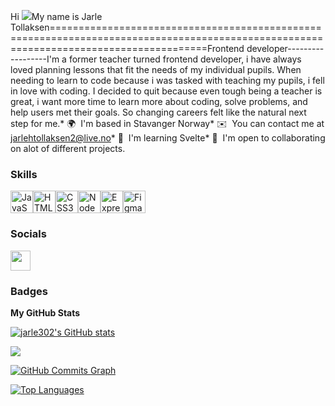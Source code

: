 Hi ![](https://user-images.githubusercontent.com/18350557/176309783-0785949b-9127-417c-8b55-ab5a4333674e.gif)My name is Jarle Tollaksen=======================================================================================================================================Frontend developer------------------I'm a former teacher turned frontend developer, i have always loved planning lessons that fit the needs of my individual pupils. When needing to learn to code because i was tasked with teaching my pupils, i fell in love with coding. I decided to quit because even tough being a teacher is great, i want more time to learn more about coding, solve problems, and help users met their goals. So changing careers felt like the natural next step for me.* 🌍  I'm based in Stavanger Norway* ✉️  You can contact me at [jarlehtollaksen2@live.no](mailto:jarlehtollaksen2@live.no)* 🧠  I'm learning Svelte* 🤝  I'm open to collaborating on alot of different projects.

### Skills


<p align="left">
<a href="https://developer.mozilla.org/en-US/docs/Web/JavaScript" target="_blank" rel="noreferrer"><img src="https://raw.githubusercontent.com/danielcranney/readme-generator/main/public/icons/skills/javascript-colored.svg" width="36" height="36" alt="JavaScript" /></a><a href="https://developer.mozilla.org/en-US/docs/Glossary/HTML5" target="_blank" rel="noreferrer"><img src="https://raw.githubusercontent.com/danielcranney/readme-generator/main/public/icons/skills/html5-colored.svg" width="36" height="36" alt="HTML5" /></a><a href="https://www.w3.org/TR/CSS/#css" target="_blank" rel="noreferrer"><img src="https://raw.githubusercontent.com/danielcranney/readme-generator/main/public/icons/skills/css3-colored.svg" width="36" height="36" alt="CSS3" /></a><a href="https://nodejs.org/en/" target="_blank" rel="noreferrer"><img src="https://raw.githubusercontent.com/danielcranney/readme-generator/main/public/icons/skills/nodejs-colored.svg" width="36" height="36" alt="NodeJS" /></a><a href="https://expressjs.com/" target="_blank" rel="noreferrer"><img src="https://raw.githubusercontent.com/danielcranney/readme-generator/main/public/icons/skills/express-colored-dark.svg" width="36" height="36" alt="Express" /></a><a href="https://www.figma.com/" target="_blank" rel="noreferrer"><img src="https://raw.githubusercontent.com/danielcranney/readme-generator/main/public/icons/skills/figma-colored.svg" width="36" height="36" alt="Figma" /></a></p>

### Socials<p align="left"> <a href="https://www.github.com/jarle302" target="_blank" rel="noreferrer"><img src="https://raw.githubusercontent.com/danielcranney/readme-generator/main/public/icons/socials/github-dark.svg" width="32" height="32" /></a></p>

### Badges

<b>My GitHub Stats</b>

<a href="http://www.github.com/jarle302"><img src="https://github-readme-stats.vercel.app/api?username=jarle302&show_icons=true&hide=&count_private=true&title_color=ef4444&text_color=ec4899&icon_color=0891b2&bg_color=1c1917&hide_border=true&show_icons=true" alt="jarle302's GitHub stats" /></a>

<a href="http://www.github.com/jarle302"><img src="https://github-readme-streak-stats.herokuapp.com/?user=jarle302&stroke=ec4899&background=1c1917&ring=ef4444&fire=ef4444&currStreakNum=ec4899&currStreakLabel=ef4444&sideNums=ec4899&sideLabels=ec4899&dates=ec4899&hide_border=true" /></a>

<a href="http://www.github.com/jarle302"><img src="https://github-readme-activity-graph.cyclic.app/graph?username=jarle302&bg_color=1c1917&color=ec4899&line=0891b2&point=ec4899&area_color=1c1917&area=true&hide_border=true&custom_title=GitHub%20Commits%20Graph" alt="GitHub Commits Graph" /></a>

<a href="https://github.com/jarle302" align="left"><img src="https://github-readme-stats.vercel.app/api/top-langs/?username=jarle302&langs_count=10&title_color=ef4444&text_color=ec4899&icon_color=0891b2&bg_color=1c1917&hide_border=true&locale=en&custom_title=Top%20%Languages" alt="Top Languages" /></a>

